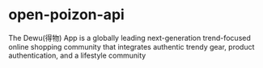 # open-poizon-api
The Dewu(得物) App is a globally leading next-generation trend-focused online shopping community that integrates authentic trendy gear, product authentication, and a lifestyle community
